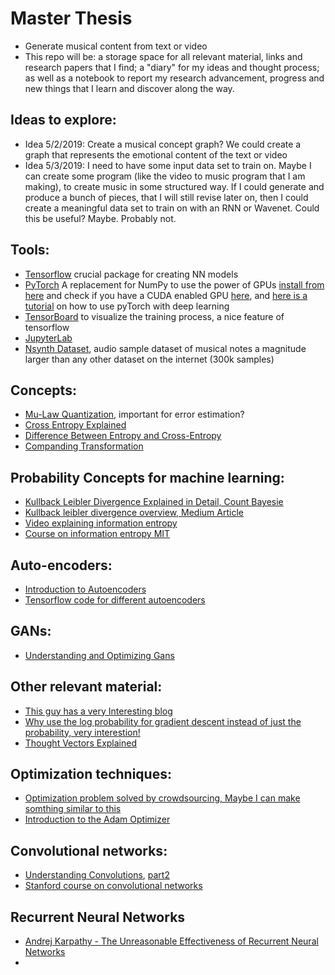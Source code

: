 # Master Thesis

* Generate musical content from text or video
* This repo will be: a storage space for all relevant material, links and research papers that I find; a "diary" for my ideas and thought process; as well as a notebook to report my research advancement, progress and new things that I learn and discover along the way.

## Ideas to explore:
* Idea 5/2/2019: Create a musical concept graph? We could create a graph that represents the emotional content of the text or video
* Idea 5/3/2019: I need to have some input data set to train on. Maybe I can create some program (like the video to music program that I am making), to create music in some structured way. If I could generate and produce a bunch of pieces, that I will still revise later on, then I could create a meaningful data set to train on with an RNN or Wavenet. Could this be useful? Maybe. Probably not.

## Tools:
* [Tensorflow](https://www.tensorflow.org/install) crucial package for creating NN models
* [PyTorch](https://pytorch.org/tutorials/beginner/blitz/tensor_tutorial.html) A replacement for NumPy to use the power of GPUs [install from here](https://pytorch.org/get-started/locally/) and check if you have a CUDA enabled GPU [here](https://developer.nvidia.com/cuda-gpus), and [here is a tutorial](https://medium.com/@josh_2774/deep-learning-with-pytorch-9574e74d17ad) on how to use pyTorch with deep learning
* [TensorBoard](https://www.tensorflow.org/guide/summaries_and_tensorboard#setup) to visualize the training process, a nice feature of tensorflow
* [JupyterLab](https://jupyterlab.readthedocs.io/en/stable/getting_started/installation.html)
* [Nsynth Dataset](https://magenta.tensorflow.org/datasets/nsynth), audio sample dataset of musical notes a magnitude larger than any other dataset on the internet (300k samples)

## Concepts:
* [Mu-Law Quantization](https://en.wikipedia.org/wiki/%CE%9C-law_algorithm), important for error estimation?
* [Cross Entropy Explained](https://stackoverflow.com/questions/41990250/what-is-cross-entropy)
* [Difference Between Entropy and Cross-Entropy](https://towardsdatascience.com/demystifying-cross-entropy-e80e3ad54a8)
* [Companding Transformation](https://en.wikipedia.org/wiki/Companding)

## Probability Concepts for machine learning:
* [Kullback Leibler Divergence Explained in Detail, Count Bayesie](https://www.countbayesie.com/blog/2017/5/9/kullback-leibler-divergence-explained)
* [Kullback leibler divergence overview, Medium Article](https://medium.com/@samsachedina/demystified-kullback-leibler-divergence-3971f956ef34)
* [Video explaining information entropy](https://www.youtube.com/watch?v=LodZWzrbayY)
* [Course on information entropy MIT](https://www.youtube.com/watch?list=PLDDE03B3BDCA1D9B1&v=phxsQrZQupo)

## Auto-encoders:
* [Introduction to Autoencoders](https://towardsdatascience.com/deep-inside-autoencoders-7e41f319999f)
* [Tensorflow code for different autoencoders](https://github.com/nathanhubens/Autoencoders)

## GANs:
* [Understanding and Optimizing Gans](https://towardsdatascience.com/understanding-and-optimizing-gans-going-back-to-first-principles-e5df8835ae18)

## Other relevant material:
* [This guy has a very Interesting blog](https://www.countbayesie.com/all-posts)
* [Why use the log probability for gradient descent instead of just the probability, very interestion!](https://stats.stackexchange.com/questions/174481/why-to-optimize-max-log-probability-instead-of-probability)
* [Thought Vectors Explained](http://gabgoh.github.io/ThoughtVectors/)

## Optimization techniques:
* [Optimization problem solved by crowdsourcing, Maybe I can make somthing similar to this](https://koyama.xyz/project/sequential_line_search/)
* [Introduction to the Adam Optimizer](https://machinelearningmastery.com/adam-optimization-algorithm-for-deep-learning/)

## Convolutional networks:
* [Understanding Convolutions](https://adeshpande3.github.io/A-Beginner%27s-Guide-To-Understanding-Convolutional-Neural-Networks/), [part2](
https://adeshpande3.github.io/adeshpande3.github.io/A-Beginner's-Guide-To-Understanding-Convolutional-Neural-Networks-Part-2/)
* [Stanford course on convolutional networks](http://cs231n.github.io/)

## Recurrent Neural Networks
* [Andrej Karpathy - The Unreasonable Effectiveness of Recurrent Neural Networks](http://karpathy.github.io/2015/05/21/rnn-effectiveness/)
* 


